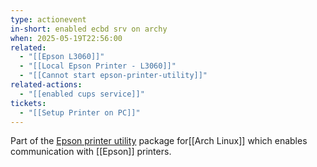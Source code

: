 ```yaml
---
type: actionevent
in-short: enabled ecbd srv on archy
when: 2025-05-19T22:56:00
related:
  - "[[Epson L3060]]"
  - "[[Local Epson Printer - L3060]]"
  - "[[Cannot start epson-printer-utility]]"
related-actions:
  - "[[enabled cups service]]"
tickets:
  - "[[Setup Printer on PC]]"
---
```

Part of the [Epson printer utility](https://aur.archlinux.org/packages/epson-printer-utility) package for[[Arch Linux]] which enables communication with [[Epson]] printers.